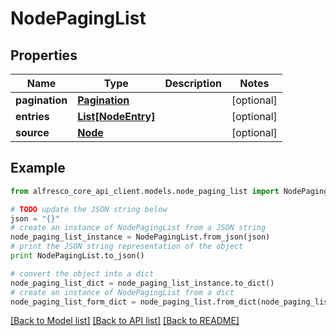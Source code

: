 # NodePagingList


## Properties
Name | Type | Description | Notes
------------ | ------------- | ------------- | -------------
**pagination** | [**Pagination**](Pagination.md) |  | [optional] 
**entries** | [**List[NodeEntry]**](NodeEntry.md) |  | [optional] 
**source** | [**Node**](Node.md) |  | [optional] 

## Example

```python
from alfresco_core_api_client.models.node_paging_list import NodePagingList

# TODO update the JSON string below
json = "{}"
# create an instance of NodePagingList from a JSON string
node_paging_list_instance = NodePagingList.from_json(json)
# print the JSON string representation of the object
print NodePagingList.to_json()

# convert the object into a dict
node_paging_list_dict = node_paging_list_instance.to_dict()
# create an instance of NodePagingList from a dict
node_paging_list_form_dict = node_paging_list.from_dict(node_paging_list_dict)
```
[[Back to Model list]](../README.md#documentation-for-models) [[Back to API list]](../README.md#documentation-for-api-endpoints) [[Back to README]](../README.md)


